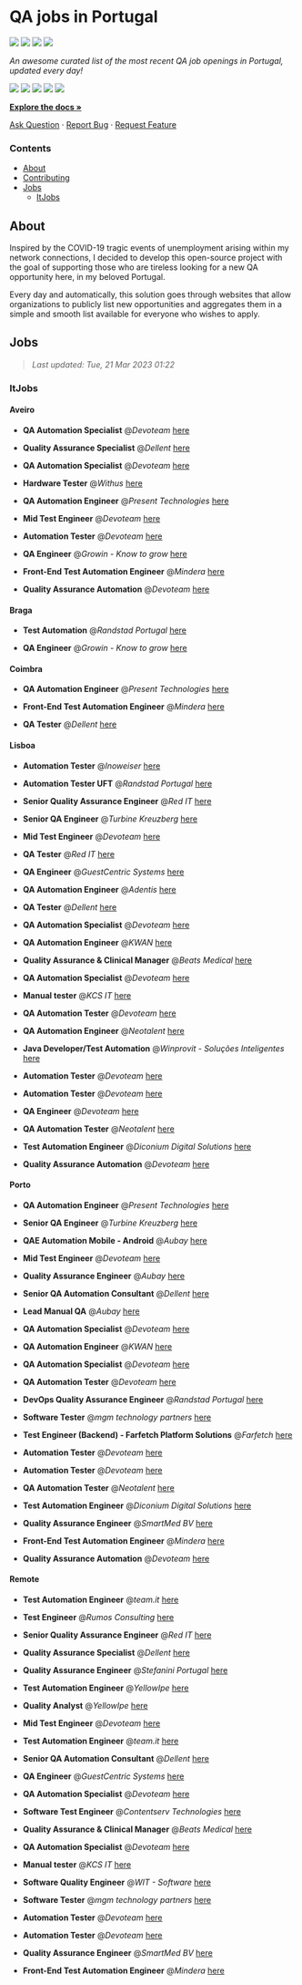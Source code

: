 QA jobs in Portugal
========================

![](https://img.shields.io/static/v1?label=%F0%9F%8C%9F&message=If%20Useful&color=BC4E99)
[![](https://img.shields.io/github/stars/sergiomartins8/qa-jobs-in-portugal)](https://github.com/sergiomartins8/qa-jobs-in-portugal/stargazers)
[![](https://img.shields.io/github/forks/sergiomartins8/qa-jobs-in-portugal)](https://github.com/sergiomartins8/qa-jobs-in-portugal/network/members)
[![](https://img.shields.io/badge/-sergiomartins8-blue?logo=Linkedin&logoColor=white)](https://www.linkedin.com/in/sergiomartins8/)

_An awesome curated list of the most recent QA job openings in Portugal, updated every day!_

[![](https://img.shields.io/github/v/release/sergiomartins8/qa-jobs-in-portugal)](https://github.com/sergiomartins8/qa-jobs-in-portugal/releases)
[![](https://github.com/sergiomartins8/qa-jobs-in-portugal/workflows/release/badge.svg)](https://github.com/sergiomartins8/qa-jobs-in-portugal/actions?query=workflow%3Arelease)
[![](https://img.shields.io/github/issues/sergiomartins8/qa-jobs-in-portugal)](https://github.com/sergiomartins8/qa-jobs-in-portugal/issues)
[![](https://img.shields.io/github/contributors/sergiomartins8/qa-jobs-in-portugal)](https://github.com/sergiomartins8/qa-jobs-in-portugal/graphs/contributors)
[![](https://img.shields.io/github/license/sergiomartins8/qa-jobs-in-portugal)](https://github.com/sergiomartins8/qa-jobs-in-portugal/blob/master/LICENSE)

**[Explore the docs »](https://github.com/sergiomartins8/qa-jobs-in-portugal/blob/master/docs/DOCUMENTATION.md)**

[Ask Question](https://github.com/sergiomartins8/qa-jobs-in-portugal/issues) 
·
[Report Bug](https://github.com/sergiomartins8/qa-jobs-in-portugal/issues)
·
[Request Feature](https://github.com/sergiomartins8/qa-jobs-in-portugal/issues)

### Contents
* [About](#about)
* [Contributing](https://github.com/sergiomartins8/qa-jobs-in-portugal/blob/master/docs/CONTRIBUTING.md)
* [Jobs](#jobs)
  * [ItJobs](#itjobs)

## About
Inspired by the COVID-19 tragic events of unemployment arising within my network connections, I decided to develop this open-source project with the goal of supporting those who are tireless looking for a new QA opportunity here, in my beloved Portugal.

Every day and automatically, this solution goes through websites that allow organizations to publicly list new opportunities and aggregates them in a simple and smooth list available for everyone who wishes to apply.

Jobs
---------

> _Last updated: Tue, 21 Mar 2023 01:22_

### ItJobs

#### Aveiro

- **QA Automation Specialist** @_Devoteam_ [here](https://www.itjobs.pt/oferta/455925/qa-automation-specialist)


- **Quality Assurance Specialist** @_Dellent_ [here](https://www.itjobs.pt/oferta/456114/quality-assurance-specialist)


- **QA Automation Specialist** @_Devoteam_ [here](https://www.itjobs.pt/oferta/456132/qa-automation-specialist)


- **Hardware Tester** @_Withus_ [here](https://www.itjobs.pt/oferta/456685/hardware-tester)


- **QA Automation Engineer** @_Present Technologies_ [here](https://www.itjobs.pt/oferta/456733/qa-automation-engineer)


- **Mid Test Engineer** @_Devoteam_ [here](https://www.itjobs.pt/oferta/454833/mid-test-engineer)


- **Automation Tester** @_Devoteam_ [here](https://www.itjobs.pt/oferta/455184/automation-tester)


- **QA Engineer** @_Growin - Know to grow_ [here](https://www.itjobs.pt/oferta/454735/qa-engineer)


- **Front-End Test Automation Engineer** @_Mindera_ [here](https://www.itjobs.pt/oferta/456374/front-end-test-automation-engineer)


- **Quality Assurance Automation** @_Devoteam_ [here](https://www.itjobs.pt/oferta/455182/quality-assurance-automation)

#### Braga

- **Test Automation** @_Randstad Portugal_ [here](https://www.itjobs.pt/oferta/456230/test-automation)


- **QA Engineer** @_Growin - Know to grow_ [here](https://www.itjobs.pt/oferta/454735/qa-engineer)

#### Coimbra

- **QA Automation Engineer** @_Present Technologies_ [here](https://www.itjobs.pt/oferta/456733/qa-automation-engineer)


- **Front-End Test Automation Engineer** @_Mindera_ [here](https://www.itjobs.pt/oferta/456374/front-end-test-automation-engineer)


- **QA Tester** @_Dellent_ [here](https://www.itjobs.pt/oferta/455665/qa-tester)

#### Lisboa

- **Automation Tester** @_Inoweiser_ [here](https://www.itjobs.pt/oferta/455555/automation-tester)


- **Automation Tester UFT** @_Randstad Portugal_ [here](https://www.itjobs.pt/oferta/456124/automation-tester-uft)


- **Senior Quality Assurance Engineer** @_Red IT_ [here](https://www.itjobs.pt/oferta/455416/senior-quality-assurance-engineer)


- **Senior QA Engineer** @_Turbine Kreuzberg_ [here](https://www.itjobs.pt/oferta/454948/senior-qa-engineer)


- **Mid Test Engineer** @_Devoteam_ [here](https://www.itjobs.pt/oferta/454833/mid-test-engineer)


- **QA Tester** @_Red IT_ [here](https://www.itjobs.pt/oferta/455799/qa-tester)


- **QA Engineer** @_GuestCentric Systems_ [here](https://www.itjobs.pt/oferta/456789/qa-engineer)


- **QA Automation Engineer** @_Adentis_ [here](https://www.itjobs.pt/oferta/455843/qa-automation-engineer)


- **QA Tester** @_Dellent_ [here](https://www.itjobs.pt/oferta/455665/qa-tester)


- **QA Automation Specialist** @_Devoteam_ [here](https://www.itjobs.pt/oferta/455925/qa-automation-specialist)


- **QA Automation Engineer** @_KWAN_ [here](https://www.itjobs.pt/oferta/456651/qa-automation-engineer)


- **Quality Assurance & Clinical Manager** @_Beats Medical_ [here](https://www.itjobs.pt/oferta/456976/quality-assurance-clinical-manager)


- **QA Automation Specialist** @_Devoteam_ [here](https://www.itjobs.pt/oferta/456132/qa-automation-specialist)


- **Manual tester** @_KCS IT_ [here](https://www.itjobs.pt/oferta/456201/manual-tester)


- **QA Automation Tester** @_Devoteam_ [here](https://www.itjobs.pt/oferta/455660/qa-automation-tester)


- **QA Automation Engineer** @_Neotalent_ [here](https://www.itjobs.pt/oferta/454854/qa-automation-engineer)


- **Java Developer/Test Automation** @_Winprovit - Soluções Inteligentes_ [here](https://www.itjobs.pt/oferta/457080/java-developer-test-automation)


- **Automation Tester** @_Devoteam_ [here](https://www.itjobs.pt/oferta/455729/automation-tester-hybrid)


- **Automation Tester** @_Devoteam_ [here](https://www.itjobs.pt/oferta/455184/automation-tester)


- **QA Engineer** @_Devoteam_ [here](https://www.itjobs.pt/oferta/455648/qa-engineer)


- **QA Automation Tester** @_Neotalent_ [here](https://www.itjobs.pt/oferta/456213/qa-automation-tester)


- **Test Automation Engineer** @_Diconium Digital Solutions_ [here](https://www.itjobs.pt/oferta/455200/test-automation-engineer)


- **Quality Assurance Automation** @_Devoteam_ [here](https://www.itjobs.pt/oferta/455182/quality-assurance-automation)

#### Porto

- **QA Automation Engineer** @_Present Technologies_ [here](https://www.itjobs.pt/oferta/456733/qa-automation-engineer)


- **Senior QA Engineer** @_Turbine Kreuzberg_ [here](https://www.itjobs.pt/oferta/454948/senior-qa-engineer)


- **QAE Automation Mobile - Android** @_Aubay_ [here](https://www.itjobs.pt/oferta/454719/qae-automation-mobile-android)


- **Mid Test Engineer** @_Devoteam_ [here](https://www.itjobs.pt/oferta/454833/mid-test-engineer)


- **Quality Assurance Engineer** @_Aubay_ [here](https://www.itjobs.pt/oferta/455308/quality-assurance-engineer)


- **Senior QA Automation Consultant** @_Dellent_ [here](https://www.itjobs.pt/oferta/454883/senior-qa-automation-consultant)


- **Lead Manual QA** @_Aubay_ [here](https://www.itjobs.pt/oferta/456893/lead-manual-qa)


- **QA Automation Specialist** @_Devoteam_ [here](https://www.itjobs.pt/oferta/455925/qa-automation-specialist)


- **QA Automation Engineer** @_KWAN_ [here](https://www.itjobs.pt/oferta/456651/qa-automation-engineer)


- **QA Automation Specialist** @_Devoteam_ [here](https://www.itjobs.pt/oferta/456132/qa-automation-specialist)


- **QA Automation Tester** @_Devoteam_ [here](https://www.itjobs.pt/oferta/455660/qa-automation-tester)


- **DevOps Quality Assurance Engineer** @_Randstad Portugal_ [here](https://www.itjobs.pt/oferta/455615/devops-quality-assurance-engineer)


- **Software Tester** @_mgm technology partners_ [here](https://www.itjobs.pt/oferta/456545/software-tester)


- **Test Engineer (Backend) - Farfetch Platform Solutions** @_Farfetch_ [here](https://www.itjobs.pt/oferta/455168/test-engineer-backend-farfetch-platform-solutions)


- **Automation Tester** @_Devoteam_ [here](https://www.itjobs.pt/oferta/455729/automation-tester-hybrid)


- **Automation Tester** @_Devoteam_ [here](https://www.itjobs.pt/oferta/455184/automation-tester)


- **QA Automation Tester** @_Neotalent_ [here](https://www.itjobs.pt/oferta/456213/qa-automation-tester)


- **Test Automation Engineer** @_Diconium Digital Solutions_ [here](https://www.itjobs.pt/oferta/455200/test-automation-engineer)


- **Quality Assurance Engineer** @_SmartMed BV_ [here](https://www.itjobs.pt/oferta/456848/quality-assurance-engineer)


- **Front-End Test Automation Engineer** @_Mindera_ [here](https://www.itjobs.pt/oferta/456374/front-end-test-automation-engineer)


- **Quality Assurance Automation** @_Devoteam_ [here](https://www.itjobs.pt/oferta/455182/quality-assurance-automation)

#### Remote

- **Test Automation Engineer** @_team.it_ [here](https://www.itjobs.pt/oferta/456890/test-automation-engineer)


- **Test Engineer** @_Rumos Consulting_ [here](https://www.itjobs.pt/oferta/455030/test-engineer)


- **Senior Quality Assurance Engineer** @_Red IT_ [here](https://www.itjobs.pt/oferta/455416/senior-quality-assurance-engineer)


- **Quality Assurance Specialist** @_Dellent_ [here](https://www.itjobs.pt/oferta/456114/quality-assurance-specialist)


- **Quality Assurance Engineer** @_Stefanini Portugal_ [here](https://www.itjobs.pt/oferta/456745/quality-assurance-engineer)


- **Test Automation Engineer** @_YellowIpe_ [here](https://www.itjobs.pt/oferta/455689/test-automation-engineer)


- **Quality Analyst** @_YellowIpe_ [here](https://www.itjobs.pt/oferta/456713/quality-analyst)


- **Mid Test Engineer** @_Devoteam_ [here](https://www.itjobs.pt/oferta/454833/mid-test-engineer)


- **Test Automation Engineer** @_team.it_ [here](https://www.itjobs.pt/oferta/455262/test-automation-engineer)


- **Senior QA Automation Consultant** @_Dellent_ [here](https://www.itjobs.pt/oferta/454883/senior-qa-automation-consultant)


- **QA Engineer** @_GuestCentric Systems_ [here](https://www.itjobs.pt/oferta/456789/qa-engineer)


- **QA Automation Specialist** @_Devoteam_ [here](https://www.itjobs.pt/oferta/455925/qa-automation-specialist)


- **Software Test Engineer** @_Contentserv Technologies_ [here](https://www.itjobs.pt/oferta/456055/software-test-engineer)


- **Quality Assurance & Clinical Manager** @_Beats Medical_ [here](https://www.itjobs.pt/oferta/456976/quality-assurance-clinical-manager)


- **QA Automation Specialist** @_Devoteam_ [here](https://www.itjobs.pt/oferta/456132/qa-automation-specialist)


- **Manual tester** @_KCS IT_ [here](https://www.itjobs.pt/oferta/456201/manual-tester)


- **Software Quality Engineer** @_WIT - Software_ [here](https://www.itjobs.pt/oferta/455061/software-quality-engineer)


- **Software Tester** @_mgm technology partners_ [here](https://www.itjobs.pt/oferta/456545/software-tester)


- **Automation Tester** @_Devoteam_ [here](https://www.itjobs.pt/oferta/455729/automation-tester-hybrid)


- **Automation Tester** @_Devoteam_ [here](https://www.itjobs.pt/oferta/455184/automation-tester)


- **Quality Assurance Engineer** @_SmartMed BV_ [here](https://www.itjobs.pt/oferta/456848/quality-assurance-engineer)


- **Front-End Test Automation Engineer** @_Mindera_ [here](https://www.itjobs.pt/oferta/456374/front-end-test-automation-engineer)

